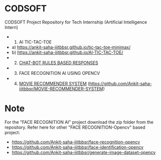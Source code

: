 # CODSOFT
CODSOFT Project Repository for Tech Internship (Artificial Intelligence Intern)
- 1. AI TIC-TAC-TOE
-    a) https://ankit-saha-iiitbbsr.github.io/tic-tac-toe-minimax/
-    b) https://ankit-saha-iiitbbsr.github.io/AI-TIC-TAC-TOE/
- 2. [CHAT-BOT RULES BASED RESPONSES](https://github.com/Ankit-saha-iiitbbsr/Codsoft_taskno1_CHATBOT-WITH-RULE-BASED-RESPONSES)
- 3. FACE RECOGNITION AI USING OPENCV
- 4. [MOVIE RECOMMENDER SYSTEM](https://github.com/Ankit-saha-iiitbbsr/MOVIE-RECOMMENDER-SYSTEM) (https://github.com/Ankit-saha-iiitbbsr/MOVIE-RECOMMENDER-SYSTEM)
 
# Note
For the "FACE RECOGNITION AI" project download the zip folder from the repository.
Refer here for other "FACE RECOGNITION-Opencv" based project:
- https://github.com/Ankit-saha-iiitbbsr/face-recognition-opencv
- https://github.com/Ankit-saha-iiitbbsr/face-identification-opencv
- https://github.com/Ankit-saha-iiitbbsr/generate-image-dataset-opencv
